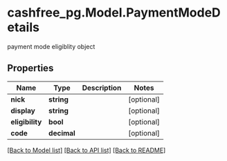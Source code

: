 # cashfree_pg.Model.PaymentModeDetails
payment mode eligiblity object

## Properties

Name | Type | Description | Notes
------------ | ------------- | ------------- | -------------
**nick** | **string** |  | [optional] 
**display** | **string** |  | [optional] 
**eligibility** | **bool** |  | [optional] 
**code** | **decimal** |  | [optional] 

[[Back to Model list]](../README.md#documentation-for-models) [[Back to API list]](../README.md#documentation-for-api-endpoints) [[Back to README]](../README.md)

